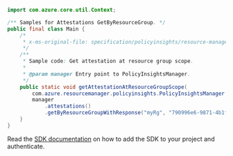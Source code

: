 ```java
import com.azure.core.util.Context;

/** Samples for Attestations GetByResourceGroup. */
public final class Main {
    /*
     * x-ms-original-file: specification/policyinsights/resource-manager/Microsoft.PolicyInsights/stable/2021-01-01/examples/Attestations_GetResourceGroupScope.json
     */
    /**
     * Sample code: Get attestation at resource group scope.
     *
     * @param manager Entry point to PolicyInsightsManager.
     */
    public static void getAttestationAtResourceGroupScope(
        com.azure.resourcemanager.policyinsights.PolicyInsightsManager manager) {
        manager
            .attestations()
            .getByResourceGroupWithResponse("myRg", "790996e6-9871-4b1f-9cd9-ec42cd6ced1e", Context.NONE);
    }
}
```

Read the [SDK documentation](https://github.com/Azure/azure-sdk-for-java/blob/azure-resourcemanager-policyinsights_1.0.0-beta.2/sdk/policyinsights/azure-resourcemanager-policyinsights/README.md) on how to add the SDK to your project and authenticate.
